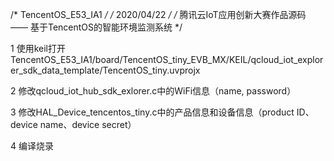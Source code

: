/* TencentOS_E53_IA1 */
/* 2020/04/22 */
/* 腾讯云IoT应用创新大赛作品源码 —— 基于TencentOS的智能环境监测系统 */


1 使用keil打开
 TencentOS_E53_IA1/board/TencentOS_tiny_EVB_MX/KEIL/qcloud_iot_explorer_sdk_data_template/TencentOS_tiny.uvprojx 

2 修改qcloud_iot_hub_sdk_exlorer.c中的WiFi信息（name, password）

3 修改HAL_Device_tencentos_tiny.c中的产品信息和设备信息（product ID、device name、device secret）

4 编译烧录
